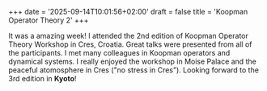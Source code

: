 +++
date = '2025-09-14T10:01:56+02:00'
draft = false
title = 'Koopman Operator Theory 2'
+++

It was a amazing week! I attended the 2nd edition of Koopman Operator Theory Workshop in Cres, Croatia. Great talks were presented from all of the participants. I met many colleagues in Koopman operators and dynamical systems. I really enjoyed the workshop in Moise Palace and the peaceful atomosphere in Cres ("no stress in Cres"). Looking forward to the 3rd edition in **Kyoto**!
